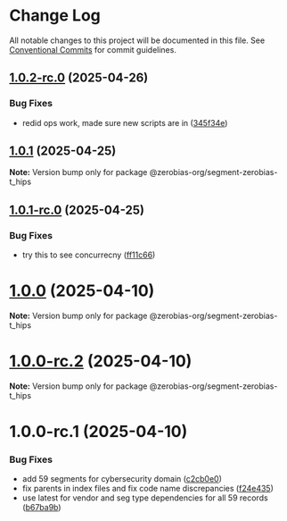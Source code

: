 # Change Log

All notable changes to this project will be documented in this file.
See [Conventional Commits](https://conventionalcommits.org) for commit guidelines.

## [1.0.2-rc.0](https://github.com/zerobias-org/segment/compare/@zerobias-org/segment-zerobias-t_hips@1.0.1...@zerobias-org/segment-zerobias-t_hips@1.0.2-rc.0) (2025-04-26)


### Bug Fixes

* redid ops work, made sure new scripts are in ([345f34e](https://github.com/zerobias-org/segment/commit/345f34ec926029dc141943b3e321676adb4a2888))





## [1.0.1](https://github.com/zerobias-org/segment/compare/@zerobias-org/segment-zerobias-t_hips@1.0.1-rc.0...@zerobias-org/segment-zerobias-t_hips@1.0.1) (2025-04-25)

**Note:** Version bump only for package @zerobias-org/segment-zerobias-t_hips





## [1.0.1-rc.0](https://github.com/zerobias-org/segment/compare/@zerobias-org/segment-zerobias-t_hips@1.0.0...@zerobias-org/segment-zerobias-t_hips@1.0.1-rc.0) (2025-04-25)


### Bug Fixes

* try this to see concurrecny ([ff11c66](https://github.com/zerobias-org/segment/commit/ff11c66d67cb9f185098fd640d4139178d29ae22))





# [1.0.0](https://github.com/zerobias-org/segment/compare/@zerobias-org/segment-zerobias-t_hips@1.0.0-rc.2...@zerobias-org/segment-zerobias-t_hips@1.0.0) (2025-04-10)

**Note:** Version bump only for package @zerobias-org/segment-zerobias-t_hips





# [1.0.0-rc.2](https://github.com/zerobias-org/segment/compare/@zerobias-org/segment-zerobias-t_hips@1.0.0-rc.1...@zerobias-org/segment-zerobias-t_hips@1.0.0-rc.2) (2025-04-10)

**Note:** Version bump only for package @zerobias-org/segment-zerobias-t_hips





# 1.0.0-rc.1 (2025-04-10)


### Bug Fixes

* add 59 segments for cybersecurity domain ([c2cb0e0](https://github.com/zerobias-org/segment/commit/c2cb0e0c1f1eabb51d7f5a6ae6db98c1516fcdbe))
* fix parents in index files and fix code name discrepancies ([f24e435](https://github.com/zerobias-org/segment/commit/f24e4352453caaa05074cc6bb66ee8ed21a4f11d))
* use latest for vendor and seg type dependencies for all 59 records ([b67ba9b](https://github.com/zerobias-org/segment/commit/b67ba9bed7a90fad3b084161ebc603b5b35214b8))
